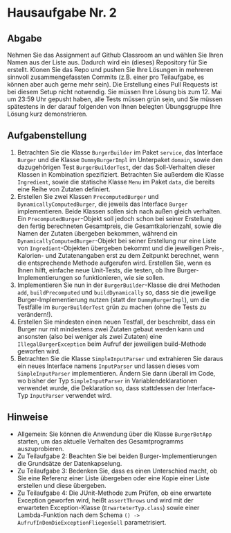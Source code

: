 # Hausaufgabe Nr. 2

## Abgabe

Nehmen Sie das Assignment auf Github Classroom an und wählen Sie Ihren Namen aus der Liste aus.
Dadurch wird ein (dieses) Repository für Sie erstellt. 
Klonen Sie das Repo und pushen Sie Ihre Lösungen in mehreren sinnvoll zusammengefassten Commits (z.B. einer pro Teilaufgabe, es können aber auch gerne mehr sein).
Die Erstellung eines Pull Requests ist bei diesem Setup nicht notwendig.
Sie müssen Ihre Lösung bis zum 12. Mai um 23:59 Uhr gepusht haben, alle Tests müssen grün sein, und Sie müssen spätestens in der darauf folgenden von Ihnen belegten Übungsgruppe Ihre Lösung kurz demonstrieren.

## Aufgabenstellung

1. Betrachten Sie die Klasse `BurgerBuilder` im Paket `service`, das Interface `Burger` und die Klasse `DummyBurgerImpl` im Unterpaket `domain`, sowie den dazugehörigen Test `BurgerBuilderTest`, der das Soll-Verhalten dieser Klassen in Kombination spezifiziert. 
   Betrachten Sie außerdem die Klasse `Ingredient`, sowie die statische Klasse `Menu` im Paket `data`, die bereits eine Reihe von Zutaten definiert.
2. Erstellen Sie zwei Klassen `PrecomputedBurger` und `DynamicallyComputedBurger`, die jeweils das Interface `Burger` implementieren. 
   Beide Klassen sollen sich nach außen gleich verhalten. 
   Ein `PrecomputedBurger`-Objekt soll jedoch schon bei seiner Erstellung den fertig berechneten Gesamtpreis, die Gesamtkalorienzahl, sowie die Namen der Zutaten übergeben bekommen, während ein `DynamicallyComputedBurger`-Objekt bei seiner Erstellung nur eine Liste von `Ingredient`-Objekten übergeben bekommt und die jeweiligen Preis-, Kalorien- und Zutatenangaben erst zu dem Zeitpunkt berechnet, wenn die entsprechende Methode aufgerufen wird. 
   Erstellen Sie, wenn es Ihnen hilft, einfache neue Unit-Tests, die testen, ob Ihre Burger-Implementierungen so funktionieren, wie sie sollen.
3. Implementieren Sie nun in der `BurgerBuilder`-Klasse die drei Methoden `add`, `buildPrecomputed` und `buildDynamically` so, dass sie die jeweilige Burger-Implementierung nutzen (statt der `DummyBurgerImpl`), um die Testfälle im `BurgerBuilderTest` grün zu machen (ohne die Tests zu verändern!).
4. Erstellen Sie mindesten einen neuen Testfall, der beschreibt, dass ein Burger nur mit mindestens zwei Zutaten gebaut werden kann und ansonsten (also bei weniger als zwei Zutaten) eine `IllegalBurgerException` beim Aufruf der jeweiligen build-Methode geworfen wird.
5. Betrachten Sie die Klasse `SimpleInputParser` und extrahieren Sie daraus ein neues Interface namens `InputParser` und lassen dieses vom `SimpleInputParser` implementieren. Ändern Sie dann überall im Code, wo bisher der Typ `SimpleInputParser` in Variablendeklarationen verwendet wurde, die Deklaration so, dass stattdessen der Interface-Typ `InputParser` verwendet wird.

## Hinweise

- Allgemein: Sie können die Anwendung über die Klasse `BurgerBotApp` starten, um das aktuelle Verhalten des Gesamtprogramms auszuprobieren.
- Zu Teilaufgabe 2: Beachten Sie bei beiden Burger-Implementierungen die Grundsätze der Datenkapselung.
- Zu Teilaufgabe 3: Bedenken Sie, dass es einen Unterschied macht, ob Sie eine Referenz einer Liste übergeben oder eine Kopie einer Liste erstellen und diese übergeben.
- Zu Teilaufgabe 4: Die JUnit-Methode zum Prüfen, ob eine erwartete Exception geworfen wird, heißt `assertThrows` und wird mit der erwarteten Exception-Klasse (`ErwarteterTyp.class`) sowie einer Lambda-Funktion nach dem Schema `() -> AufrufInDemDieExceptionFliegenSoll` parametrisiert. 
